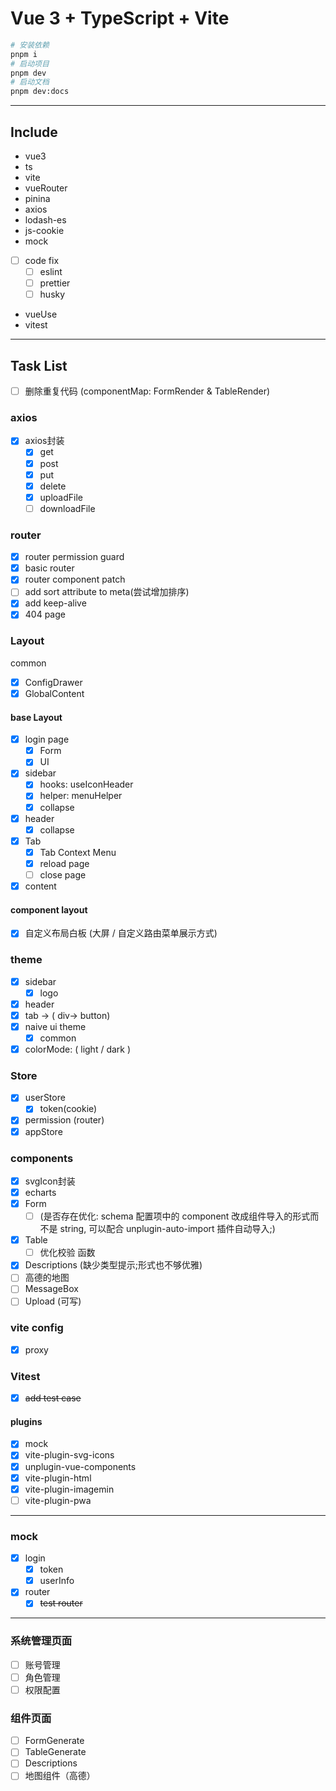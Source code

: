 # Vue 3 + TypeScript + Vite
```sh
# 安装依赖
pnpm i
# 启动项目
pnpm dev
# 启动文档
pnpm dev:docs
```
----
## Include
* vue3
* ts
* vite
* vueRouter
* pinina
* axios
* lodash-es
* js-cookie
* mock
- [ ] code fix
  - [ ] eslint
  - [ ] prettier
  - [ ] husky
* vueUse
* vitest
---
## Task List
- [ ] 删除重复代码 (componentMap: FormRender & TableRender)
### axios
- [x] axios封装
  - [x] get
  - [x] post
  - [x] put
  - [x] delete
  - [x] uploadFile
  - [ ] downloadFile
### router
- [x] router permission guard
- [x] basic router
- [x] router component patch
- [ ] add sort attribute to meta(尝试增加排序)
- [x] add keep-alive
- [x] 404 page
### Layout
common
- [x] ConfigDrawer
- [x] GlobalContent
#### base Layout
- [x] login page
  - [x] Form
  - [x] UI
- [x] sidebar
  - [X] hooks: useIconHeader
  - [x] helper: menuHelper
  - [x] collapse
- [x] header
  - [x] collapse
- [x] Tab
  - [x] Tab Context Menu
   - [x] reload page
   - [ ] close page
- [x] content
#### component layout
- [x] 自定义布局白板 (大屏 / 自定义路由菜单展示方式)
### theme
- [x] sidebar
  - [x] logo
- [x] header
- [x] tab -> ( div-> button)
- [x] naive ui theme
  - [x] common
- [x] colorMode: ( light / dark )
### Store
- [x] userStore
  - [x] token(cookie)
- [x] permission (router)
- [x] appStore
### components
- [x] svgIcon封装
- [x] echarts
- [x] Form 
  - [ ] (是否存在优化: schema 配置项中的 component 改成组件导入的形式而不是 string, 可以配合 unplugin-auto-import 插件自动导入;)
- [x] Table
  - [ ] 优化校验 函数
- [x] Descriptions (缺少类型提示;形式也不够优雅)
- [ ] 高德的地图
- [ ] MessageBox
- [ ] Upload (可写)
### vite config
- [x] proxy 
### Vitest
- [x] ~~add test case~~
#### plugins 
  - [x] mock
  - [x] vite-plugin-svg-icons 
  - [x] unplugin-vue-components
  - [x] vite-plugin-html
  - [x] vite-plugin-imagemin
  - [ ] vite-plugin-pwa
----
### mock
- [x] login
  - [x] token
  - [x] userInfo
- [x] router
  - [x] ~~test router~~
---
### 系统管理页面
- [ ] 账号管理
- [ ] 角色管理
- [ ] 权限配置
### 组件页面
- [ ] FormGenerate
- [ ] TableGenerate
- [ ] Descriptions
- [ ] 地图组件（高德）
